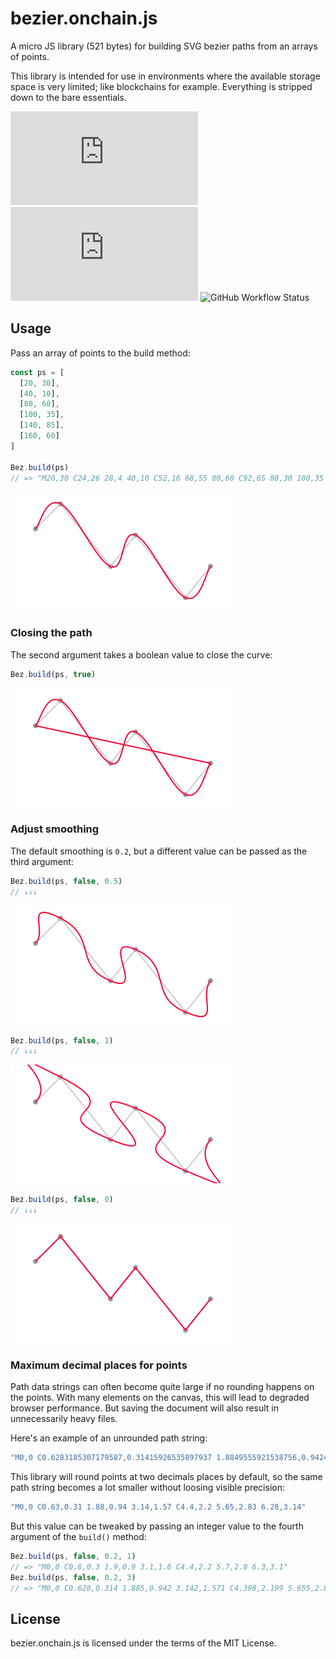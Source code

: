 # bezier.onchain.js

A micro JS library (521 bytes) for building SVG bezier paths from an arrays of
points.

This library is intended for use in environments where the available storage
space is very limited; like blockchains for example. Everything is stripped down
to the bare essentials.

![GitHub](https://img.shields.io/github/license/onchainjs/bezier.onchain.js)
![GitHub tag (latest SemVer)](https://img.shields.io/github/v/tag/onchainjs/bezier.onchain.js)
![GitHub Workflow Status](https://img.shields.io/github/workflow/status/onchainjs/bezier.onchain.js/bezier.onchain.js%20CI)

## Usage
Pass an array of points to the build method:

```js
const ps = [
  [20, 30],
  [40, 10],
  [80, 60],
  [100, 35],
  [140, 85],
  [160, 60]
]

Bez.build(ps)
// => "M20,30 C24,26 28,4 40,10 C52,16 68,55 80,60 C92,65 88,30 100,35 C112,..."
```

![SVG path with default settings](/examples/default.svg)

### Closing the path
The second argument takes a boolean value to close the curve:

```js
Bez.build(ps, true)
```

![Closed SVG path](/examples/default-closed.svg)

### Adjust smoothing
The default smoothing is `0.2`, but a different value can be passed as the third
argument:

```js
Bez.build(ps, false, 0.5)
// ↓↓↓
```
![Smoothing of 0.5](/examples/smoothing-05.svg)

```js
Bez.build(ps, false, 1)
// ↓↓↓
```
![Smoothing of 1.0](/examples/smoothing-10.svg)

```js
Bez.build(ps, false, 0)
// ↓↓↓
```
![Smoothing of 0](/examples/smoothing-00.svg)

### Maximum decimal places for points
Path data strings can often become quite large if no rounding happens on the
points. With many elements on the canvas, this will lead to degraded browser
performance. But saving the document will also result in unnecessarily heavy
files.

Here's an example of an unrounded path string:

```js
"M0,0 C0.6283185307179587,0.31415926535897937 1.8849555921538756,0.9424777960769378 3.1415926535897936,1.5707963267948968 C4.39822971502571,2.199114857512855 5.654866776461628,2.827433388230814 6.283185307179587,3.141592653589793"
```

This library will round points at two decimals places by default, so the same
path string becomes a lot smaller without loosing visible precision:

```js
"M0,0 C0.63,0.31 1.88,0.94 3.14,1.57 C4.4,2.2 5.65,2.83 6.28,3.14"
```

But this value can be tweaked by passing an integer value to the fourth argument
of the `build()` method:

```js
Bez.build(ps, false, 0.2, 1)
// => "M0,0 C0.6,0.3 1.9,0.9 3.1,1.6 C4.4,2.2 5.7,2.8 6.3,3.1"
Bez.build(ps, false, 0.2, 3)
// => "M0,0 C0.628,0.314 1.885,0.942 3.142,1.571 C4.398,2.199 5.655,2.827 6.283,3.142"
```

## License
bezier.onchain.js is licensed under the terms of the MIT License.



